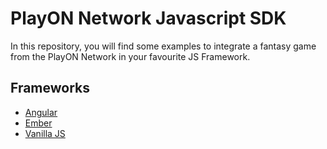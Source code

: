 # PlayON Network Javascript SDK

In this repository, you will find some examples to integrate a fantasy game from
the PlayON Network in your favourite JS Framework.

## Frameworks

- [Angular](./angular)
- [Ember](./ember)
- [Vanilla JS](./vanilla-js)
